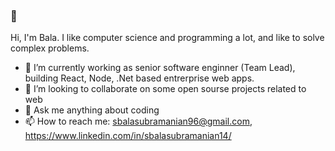 ### 👋

Hi, I'm Bala. I like computer science and programming a lot, and like to solve complex problems. 

- 🔭 I’m currently working as senior software enginner (Team Lead), building React, Node, .Net based entrerprise web apps.
- 👯 I’m looking to collaborate on some open sourse projects related to web 
- 💬 Ask me anything about coding 
- 📫 How to reach me: sbalasubramanian96@gmail.com, https://www.linkedin.com/in/sbalasubramanian14/
